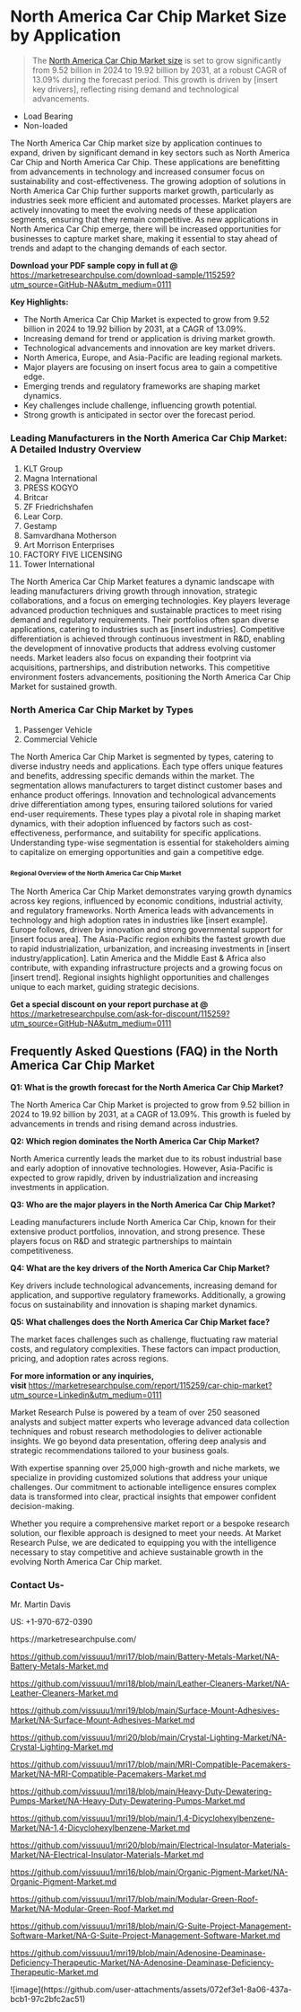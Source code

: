 <h1>North America Car Chip Market&nbsp;Size by Application</h1><blockquote><p>The <a href="https://marketresearchpulse.com/download-sample/115259?utm_source=GitHub-NA&amp;utm_medium=0111">North America Car Chip Market size</a> is set to grow significantly from 9.52 billion in 2024 to 19.92 billion by 2031, at a robust CAGR of 13.09% during the forecast period. This growth is driven by [insert key drivers], reflecting rising demand and technological advancements.</p></blockquote><ul><li>Load Bearing<li> Non-loaded</li></ul><p>The North America Car Chip market size by application continues to expand, driven by significant demand in key sectors such as North America Car Chip and North America Car Chip. These applications are benefitting from advancements in technology and increased consumer focus on sustainability and cost-effectiveness. The growing adoption of solutions in North America Car Chip further supports market growth, particularly as industries seek more efficient and automated processes. Market players are actively innovating to meet the evolving needs of these application segments, ensuring that they remain competitive. As new applications in North America Car Chip emerge, there will be increased opportunities for businesses to capture market share, making it essential to stay ahead of trends and adapt to the changing demands of each sector.</p><p><strong>Download your PDF sample copy in full at @ </strong><a href="https://marketresearchpulse.com/download-sample/115259?utm_source=GitHub-NA&amp;utm_medium=0111">https://marketresearchpulse.com/download-sample/115259?utm_source=GitHub-NA&amp;utm_medium=0111</a></p><p><strong>Key Highlights: </strong></p><ul><li>The North America Car Chip Market is expected to grow from 9.52 billion in 2024 to 19.92 billion by 2031, at a CAGR of 13.09%.</li><li>Increasing demand for trend or application is driving market growth.</li><li>Technological advancements and innovation are key market drivers.</li><li>North America, Europe, and Asia-Pacific are leading regional markets.</li><li>Major players are focusing on insert focus area to gain a competitive edge.</li><li>Emerging trends and regulatory frameworks are shaping market dynamics.</li><li>Key challenges include challenge, influencing growth potential.</li><li>Strong growth is anticipated in sector over the forecast period.</li></ul><h3>Leading Manufacturers in the North America Car Chip Market: A Detailed Industry Overview</h3><ol><li>KLT Group</li><li>Magna International</li><li>PRESS KOGYO</li><li>Britcar</li><li>ZF Friedrichshafen</li><li>Lear Corp.</li><li>Gestamp</li><li>Samvardhana Motherson</li><li>Art Morrison Enterprises</li><li>FACTORY FIVE LICENSING</li><li>Tower International</li></ol><div class="flex max-w-full flex-col flex-grow"><div class="min-h-8 text-message flex w-full flex-col items-end gap-2 whitespace-normal break-words [.text-message+&amp;]:mt-5" dir="auto" data-message-author-role="assistant" data-message-id="fd8432e4-4910-450d-b182-61b7bfb0a01f" data-message-model-slug="gpt-4o"><div class="flex w-full flex-col gap-1 empty:hidden first:pt-[3px]"><div class="markdown prose w-full break-words dark:prose-invert light"><p>The North America Car Chip Market features a dynamic landscape with leading manufacturers driving growth through innovation, strategic collaborations, and a focus on emerging technologies. Key players leverage advanced production techniques and sustainable practices to meet rising demand and regulatory requirements. Their portfolios often span diverse applications, catering to industries such as [insert industries]. Competitive differentiation is achieved through continuous investment in R&amp;D, enabling the development of innovative products that address evolving customer needs. Market leaders also focus on expanding their footprint via acquisitions, partnerships, and distribution networks. This competitive environment fosters advancements, positioning the North America Car Chip Market for sustained growth.</p></div></div></div></div><h3>North America Car Chip Market by Types</h3><ol><li>Passenger Vehicle<li> Commercial Vehicle</li></ol><div class="flex max-w-full flex-col flex-grow"><div class="min-h-8 text-message flex w-full flex-col items-end gap-2 whitespace-normal break-words [.text-message+&amp;]:mt-5" dir="auto" data-message-author-role="assistant" data-message-id="084470be-0bb7-4664-bddf-5156b4f41249" data-message-model-slug="gpt-4o-mini"><div class="flex w-full flex-col gap-1 empty:hidden first:pt-[3px]"><div class="markdown prose w-full break-words dark:prose-invert light"><p>The North America Car Chip Market is segmented by types, catering to diverse industry needs and applications. Each type offers unique features and benefits, addressing specific demands within the market. The segmentation allows manufacturers to target distinct customer bases and enhance product offerings. Innovation and technological advancements drive differentiation among types, ensuring tailored solutions for varied end-user requirements. These types play a pivotal role in shaping market dynamics, with their adoption influenced by factors such as cost-effectiveness, performance, and suitability for specific applications. Understanding type-wise segmentation is essential for stakeholders aiming to capitalize on emerging opportunities and gain a competitive edge.</p></div></div></div></div><h3><span style="font-size: 11px;">Regional Overview of the North America Car Chip Market</span></h3><div class="flex max-w-full flex-col flex-grow"><div class="min-h-8 text-message flex w-full flex-col items-end gap-2 whitespace-normal break-words [.text-message+&amp;]:mt-5" dir="auto" data-message-author-role="assistant" data-message-id="e9038762-ce64-4e30-91c9-9bd413514231" data-message-model-slug="gpt-4o-mini"><div class="flex w-full flex-col gap-1 empty:hidden first:pt-[3px]"><div class="markdown prose w-full break-words dark:prose-invert light"><p>The North America Car Chip Market demonstrates varying growth dynamics across key regions, influenced by economic conditions, industrial activity, and regulatory frameworks. North America leads with advancements in technology and high adoption rates in industries like [insert example]. Europe follows, driven by innovation and strong governmental support for [insert focus area]. The Asia-Pacific region exhibits the fastest growth due to rapid industrialization, urbanization, and increasing investments in [insert industry/application]. Latin America and the Middle East &amp; Africa also contribute, with expanding infrastructure projects and a growing focus on [insert trend]. Regional insights highlight opportunities and challenges unique to each market, guiding strategic decisions.</p></div></div></div></div><p><strong>Get a special discount on your report purchase at @ </strong><a href="https://marketresearchpulse.com/ask-for-discount/115259?utm_source=GitHub-NA&amp;utm_medium=0111">https://marketresearchpulse.com/ask-for-discount/115259?utm_source=GitHub-NA&amp;utm_medium=0111</a></p><h2>Frequently Asked Questions (FAQ) in the North America Car Chip Market</h2><p><strong>Q1: What is the growth forecast for the North America Car Chip Market?</strong></p><p>The North America Car Chip Market is projected to grow from 9.52 billion in 2024 to 19.92 billion by 2031, at a CAGR of 13.09%. This growth is fueled by advancements in trends and rising demand across industries.</p><p><strong>Q2: Which region dominates the North America Car Chip Market?</strong></p><p>North America currently leads the market due to its robust industrial base and early adoption of innovative technologies. However, Asia-Pacific is expected to grow rapidly, driven by industrialization and increasing investments in application.</p><p><strong>Q3: Who are the major players in the North America Car Chip Market?</strong></p><p>Leading manufacturers include North America Car Chip, known for their extensive product portfolios, innovation, and strong presence. These players focus on R&amp;D and strategic partnerships to maintain competitiveness.</p><p><strong>Q4: What are the key drivers of the North America Car Chip Market?</strong></p><p>Key drivers include technological advancements, increasing demand for application, and supportive regulatory frameworks. Additionally, a growing focus on sustainability and innovation is shaping market dynamics.</p><p><strong>Q5: What challenges does the North America Car Chip Market face?</strong></p><p>The market faces challenges such as challenge, fluctuating raw material costs, and regulatory complexities. These factors can impact production, pricing, and adoption rates across regions.</p><p><strong>For more information or any inquiries, visit&nbsp;</strong><a href="https://marketresearchpulse.com/report/115259/car-chip-market?utm_source=Linkedin&utm_medium=0111">https://marketresearchpulse.com/report/115259/car-chip-market?utm_source=Linkedin&utm_medium=0111</a></p><p>Market Research Pulse is powered by a team of over 250 seasoned analysts and subject matter experts who leverage advanced data collection techniques and robust research methodologies to deliver actionable insights. We go beyond data presentation, offering deep analysis and strategic recommendations tailored to your business goals.</p><p>With expertise spanning over 25,000 high-growth and niche markets, we specialize in providing customized solutions that address your unique challenges. Our commitment to actionable intelligence ensures complex data is transformed into clear, practical insights that empower confident decision-making.</p><p>Whether you require a comprehensive market report or a bespoke research solution, our flexible approach is designed to meet your needs. At Market Research Pulse, we are dedicated to equipping you with the intelligence necessary to stay competitive and achieve sustainable growth in the evolving North America Car Chip market.</p><h3><strong>Contact Us-</strong></h3><p>Mr. Martin Davis</p><p>US: +1-970-672-0390</p><p>https://marketresearchpulse.com/</p><p><a href="https://github.com/vissuuu1/mri17/blob/main/Battery-Metals-Market/NA-Battery-Metals-Market.md">https://github.com/vissuuu1/mri17/blob/main/Battery-Metals-Market/NA-Battery-Metals-Market.md</a></p><p><a href="https://github.com/vissuuu1/mri18/blob/main/Leather-Cleaners-Market/NA-Leather-Cleaners-Market.md">https://github.com/vissuuu1/mri18/blob/main/Leather-Cleaners-Market/NA-Leather-Cleaners-Market.md</a></p><p><a href="https://github.com/vissuuu1/mri19/blob/main/Surface-Mount-Adhesives-Market/NA-Surface-Mount-Adhesives-Market.md">https://github.com/vissuuu1/mri19/blob/main/Surface-Mount-Adhesives-Market/NA-Surface-Mount-Adhesives-Market.md</a></p><p><a href="https://github.com/vissuuu1/mri20/blob/main/Crystal-Lighting-Market/NA-Crystal-Lighting-Market.md">https://github.com/vissuuu1/mri20/blob/main/Crystal-Lighting-Market/NA-Crystal-Lighting-Market.md</a></p><p><a href="https://github.com/vissuuu1/mri17/blob/main/MRI-Compatible-Pacemakers-Market/NA-MRI-Compatible-Pacemakers-Market.md">https://github.com/vissuuu1/mri17/blob/main/MRI-Compatible-Pacemakers-Market/NA-MRI-Compatible-Pacemakers-Market.md</a></p><p><a href="https://github.com/vissuuu1/mri18/blob/main/Heavy-Duty-Dewatering-Pumps-Market/NA-Heavy-Duty-Dewatering-Pumps-Market.md">https://github.com/vissuuu1/mri18/blob/main/Heavy-Duty-Dewatering-Pumps-Market/NA-Heavy-Duty-Dewatering-Pumps-Market.md</a></p><p><a href="https://github.com/vissuuu1/mri19/blob/main/1,4-Dicyclohexylbenzene-Market/NA-1,4-Dicyclohexylbenzene-Market.md">https://github.com/vissuuu1/mri19/blob/main/1,4-Dicyclohexylbenzene-Market/NA-1,4-Dicyclohexylbenzene-Market.md</a></p><p><a href="https://github.com/vissuuu1/mri20/blob/main/Electrical-Insulator-Materials-Market/NA-Electrical-Insulator-Materials-Market.md">https://github.com/vissuuu1/mri20/blob/main/Electrical-Insulator-Materials-Market/NA-Electrical-Insulator-Materials-Market.md</a></p><p><a href="https://github.com/vissuuu1/mri16/blob/main/Organic-Pigment-Market/NA-Organic-Pigment-Market.md">https://github.com/vissuuu1/mri16/blob/main/Organic-Pigment-Market/NA-Organic-Pigment-Market.md</a></p><p><a href="https://github.com/vissuuu1/mri17/blob/main/Modular-Green-Roof-Market/NA-Modular-Green-Roof-Market.md">https://github.com/vissuuu1/mri17/blob/main/Modular-Green-Roof-Market/NA-Modular-Green-Roof-Market.md</a></p><p><a href="https://github.com/vissuuu1/mri18/blob/main/G-Suite-Project-Management-Software-Market/NA-G-Suite-Project-Management-Software-Market.md">https://github.com/vissuuu1/mri18/blob/main/G-Suite-Project-Management-Software-Market/NA-G-Suite-Project-Management-Software-Market.md</a></p><p><a href="https://github.com/vissuuu1/mri19/blob/main/Adenosine-Deaminase-Deficiency-Therapeutic-Market/NA-Adenosine-Deaminase-Deficiency-Therapeutic-Market.md">https://github.com/vissuuu1/mri19/blob/main/Adenosine-Deaminase-Deficiency-Therapeutic-Market/NA-Adenosine-Deaminase-Deficiency-Therapeutic-Market.md</a></p>
![image](https://github.com/user-attachments/assets/072ef3e1-8a06-437a-bcb1-97c2bfc2ac51)

